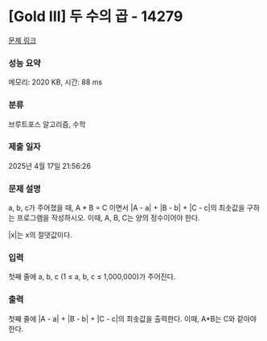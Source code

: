# [Gold III] 두 수의 곱 - 14279 

[문제 링크](https://www.acmicpc.net/problem/14279) 

### 성능 요약

메모리: 2020 KB, 시간: 88 ms

### 분류

브루트포스 알고리즘, 수학

### 제출 일자

2025년 4월 17일 21:56:26

### 문제 설명

<p>a, b, c가 주어졌을 때, A * B = C 이면서 |A - a| + |B - b| + |C - c|의 최솟값을 구하는 프로그램을 작성하시오. 이때, A, B, C는 양의 정수이어야 한다.</p>

<p>|x|는 x의 절댓값이다.</p>

### 입력 

 <p>첫째 줄에 a, b, c (1 ≤ a, b, c ≤ 1,000,000)가 주어진다.</p>

### 출력 

 <p>첫째 줄에 |A - a| + |B - b| + |C - c|의 최솟값을 출력한다. 이때, A*B는 C와 같아야 한다.</p>

